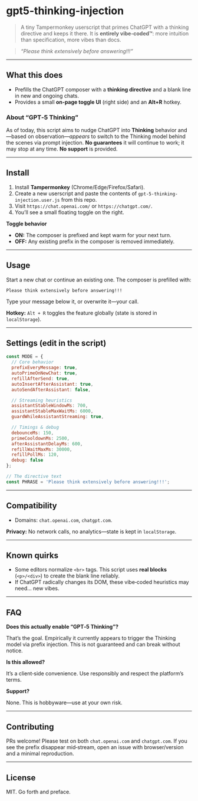 # gpt5-thinking-injection


> A tiny Tampermonkey userscript that primes ChatGPT with a thinking directive and keeps it there. It is **entirely vibe‑coded™**: more intuition than specification, more vibes than docs.

> *“Please think extensively before answering!!!”*

---

## What this does

* Prefills the ChatGPT composer with a **thinking directive** and a blank line in new and ongoing chats.
* Provides a small **on‑page toggle UI** (right side) and an **Alt+R** hotkey.


### About “GPT‑5 Thinking”

As of today, this script aims to nudge ChatGPT into **Thinking** behavior and—based on observation—*appears* to switch to the Thinking model behind the scenes via prompt injection. **No guarantees** it will continue to work; it may stop at any time. **No support** is provided.

---

## Install

1. Install **Tampermonkey** (Chrome/Edge/Firefox/Safari).
2. Create a new userscript and paste the contents of `gpt-5-thinking-injection.user.js` from this repo.
3. Visit `https://chat.openai.com/` or `https://chatgpt.com/`.
4. You’ll see a small floating toggle on the right.

**Toggle behavior**

* **ON:** The composer is prefixed and kept warm for your next turn.
* **OFF:** Any existing prefix in the composer is removed immediately.

---

## Usage

Start a new chat or continue an existing one. The composer is prefilled with:

```
Please think extensively before answering!!!

```

Type your message below it, or overwrite it—your call.

**Hotkey:** `Alt + R` toggles the feature globally (state is stored in `localStorage`).

---

## Settings (edit in the script)

```js
const MODE = {
  // Core behavior
  prefixEveryMessage: true,
  autoPrimeOnNewChat: true,
  refillAfterSend: true,
  autoInsertAfterAssistant: true,
  autoSendAfterAssistant: false,

  // Streaming heuristics
  assistantStableWindowMs: 700,
  assistantStableMaxWaitMs: 6000,
  guardWhileAssistantStreaming: true,

  // Timings & debug
  debounceMs: 150,
  primeCooldownMs: 2500,
  afterAssistantDelayMs: 600,
  refillWaitMaxMs: 30000,
  refillPollMs: 120,
  debug: false
};

// The directive text
const PHRASE = 'Please think extensively before answering!!!';
```

---

## Compatibility

* Domains: `chat.openai.com`, `chatgpt.com`.

**Privacy:** No network calls, no analytics—state is kept in `localStorage`.

---

## Known quirks

* Some editors normalize `<br>` tags. This script uses **real blocks** (`<p>/<div>`) to create the blank line reliably.
* If ChatGPT radically changes its DOM, these vibe‑coded heuristics may need… new vibes.

---

## FAQ

**Does this actually enable “GPT‑5 Thinking”?**

That’s the goal. Empirically it currently appears to trigger the Thinking model via prefix injection. This is not guaranteed and can break without notice.


**Is this allowed?**

It’s a client‑side convenience. Use responsibly and respect the platform’s terms.

**Support?**

None. This is hobbyware—use at your own risk.

---

## Contributing

PRs welcome! Please test on both `chat.openai.com` and `chatgpt.com`. If you see the prefix disappear mid‑stream, open an issue with browser/version and a minimal reproduction.

---

## License

MIT. Go forth and preface.
